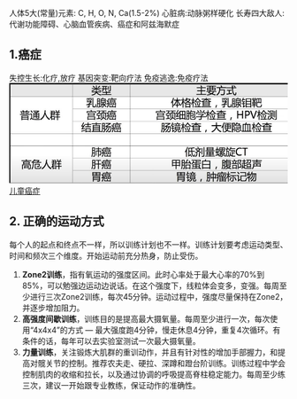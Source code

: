 人体5大(常量)元素: C, H, O, N, Ca(1.5-2%) 
心脏病:动脉粥样硬化
长寿四大敌人:代谢功能障碍、心脑血管疾病、癌症和阿兹海默症
## 1.癌症
失控生长:化疗,放疗
基因突变:靶向疗法
免疫逃逸:免疫疗法
![癌症筛查](./img/癌症筛查.jpg)
[儿童癌症](http://www.curekids.cn/)
## 2. 正确的运动方式
每个人的起点和终点不一样，所以训练计划也不一样。训练计划要考虑运动类型、时间和频次三个维度。开始运动前充分热身，防止受伤。

1. **Zone2训练**，指有氧运动的强度区间。此时心率处于最大心率的70%到85%，可以勉强边运动边说话。在这个强度下，线粒体会变多，变强。每周至少进行三次Zone2训练，每次45分钟。运动过程中，强度尽量保持在Zone2，并逐步增加阻力。
2. **高强度间歇训练**，训练目的是提高最大摄氧量。每周至少进行一次，每次使用“4x4x4”的方式 — 最大强度跑4分钟，慢走休息4分钟，重复4次循环。有条件的话，每年可以去实验室测试一次最大摄氧量。
3. **力量训练**，关注锻炼大肌群的重训动作，并且有针对性的增加手部握力，和提高对髋关节的控制。推荐农夫走、硬拉、深蹲和蹬台阶训练。训练过程中学会控制肌肉的收缩和拉长，以及通过协调的呼吸提高脊柱稳定能力。每周至少练三次，建议一开始跟专业教练，保证动作的准确性。

